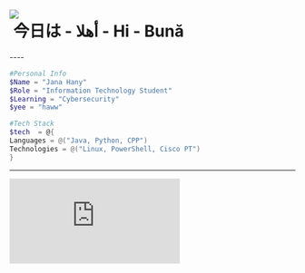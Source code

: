<h1> <img src="https://secure.static.tumblr.com/ef2e2596c4ea072a60453d23ceab337f/coctv14/Y6Ln55n03/tumblr_static_azgsowaz948okgow4c4o8go8c.gif" width="auto"/><br> 今日は - أهلا - Hi - Bună </h1>
----

```PowerShell
#Personal Info
$Name = "Jana Hany"
$Role = "Information Technology Student"
$Learning = "Cybersecurity"
$yee = "haww"

#Tech Stack
$tech  = @{
Languages = @("Java, Python, CPP")
Technologies = @("Linux, PowerShell, Cisco PT")
}

```
---------------------------------
<iframe src="https://tryhackme.com/api/v2/badges/public-profile?userPublicId=4947848" style='border:none;'></iframe>
